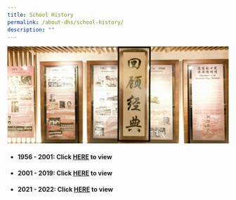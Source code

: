 ```yaml
---
title: School History
permalink: /about-dhs/school-history/
description: ""
---
```

![](/images/Homepage/masthead-about-history.jpg)


* #### **1956 - 2001**: Click [HERE](https://shor.by/dhs-sch-history-1956) to view
* #### **2001 - 2019**: Click [HERE](https://shor.by/dhs-sch-history-2004) to view
* #### **2021 - 2022**: Click [HERE](https://shor.by/dhs-sch-history-2021) to view